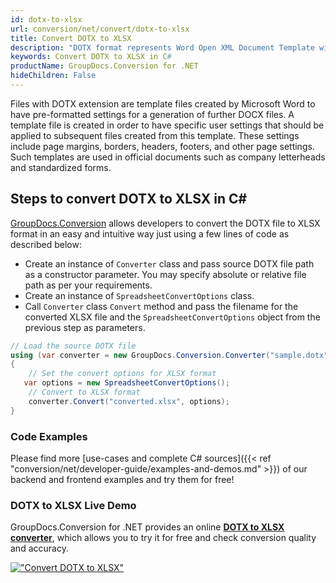```yaml
---
id: dotx-to-xlsx
url: conversion/net/convert/dotx-to-xlsx
title: Convert DOTX to XLSX
description: "DOTX format represents Word Open XML Document Template with .dotx extension. Learn how to convert DOTX to XLSX file programmatically in C# language using GroupDocs.Conversion for .NET library."
keywords: Convert DOTX to XLSX in C#
productName: GroupDocs.Conversion for .NET
hideChildren: False
---
```


Files with DOTX extension are template files created by Microsoft Word to have pre-formatted settings for a generation of further DOCX files. A template file is created in order to have specific user settings that should be applied to subsequent files created from this template. These settings include page margins, borders, headers, footers, and other page settings. Such templates are used in official documents such as company letterheads and standardized forms.

## Steps to convert DOTX to XLSX in C#

[GroupDocs.Conversion](https://products.groupdocs.com/conversion/net) allows developers to convert the DOTX file to XLSX format in an easy and intuitive way just using a few lines of code as described below:

* Create an instance of `Converter` class and pass source DOTX file path as a constructor parameter. You may specify absolute or relative file path as per your requirements. 
* Create an instance of `SpreadsheetConvertOptions` class.
* Call `Converter` class `Convert` method and pass the filename for the converted XLSX file and the `SpreadsheetConvertOptions` object from the previous step as parameters.

```csharp
// Load the source DOTX file
using (var converter = new GroupDocs.Conversion.Converter("sample.dotx"))
{
    // Set the convert options for XLSX format
   var options = new SpreadsheetConvertOptions();
    // Convert to XLSX format
    converter.Convert("converted.xlsx", options);
}
```

### Code Examples

Please find more [use-cases and complete C# sources]({{< ref "conversion/net/developer-guide/examples-and-demos.md" >}}) of our backend and frontend examples and try them for free!

### DOTX to XLSX Live Demo

GroupDocs.Conversion for .NET provides an online [**DOTX to XLSX converter**](https://products.groupdocs.app/conversion/dotx-to-xlsx), which allows you to try it for free and check conversion quality and accuracy.

[!["Convert DOTX to XLSX"](conversion/net/images/convert-to-xlsx/convert-dotx-to-xlsx.png)](https://products.groupdocs.app/conversion/dotx-to-xlsx)